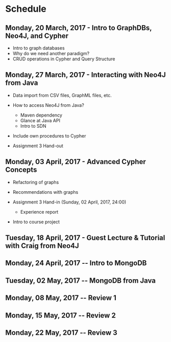 # Schedule

## Monday, 20 March, 2017 - Intro to GraphDBs, Neo4J, and Cypher

  * Intro to graph databases
  * Why do we need another paradigm?
  * CRUD operations in Cypher and Query Structure


## Monday, 27 March, 2017 - Interacting with Neo4J from Java

  * Data import from CSV files, GraphML files, etc.
  * How to access Neo4J from Java?
    * Maven dependency
    * Glance at Java API
    * Intro to SDN
  * Include own procedures to Cypher


  * Assignment 3 Hand-out


## Monday, 03 April, 2017 - Advanced Cypher Concepts

  * Refactoring of graphs
  * Recommendations with graphs

  * Assignment 3 Hand-in (Sunday, 02 April, 2017, 24:00)
    * Experience report

  * Intro to course project



## Tuesday, 18 April, 2017 - Guest Lecture & Tutorial with Craig from Neo4J



## Monday, 24 April, 2017 -- Intro to MongoDB



## Tuesday, 02 May, 2017 -- MongoDB from Java



## Monday, 08 May, 2017 -- Review 1

## Monday, 15 May, 2017 -- Review 2

## Monday, 22 May, 2017 -- Review 3
